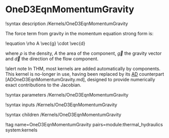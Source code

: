 # OneD3EqnMomentumGravity

!syntax description /Kernels/OneD3EqnMomentumGravity

The force term from gravity in the momentum equation strong form is:

!equation
\rho A \vec{g} \cdot \vec{d}

where $\rho$ is the density, $A$ the area of the component, $\vec{g}$ the gravity vector and $\vec{d}$ the
direction of the flow component.

!alert note
In THM, most kernels are added automatically by components. This kernel is no-longer in use, having
been replaced by its [AD](automatic_differentiation/index.md) counterpart [ADOneD3EqnMomentumGravity.md],
designed to provide numerically exact contributions to the Jacobian.

!syntax parameters /Kernels/OneD3EqnMomentumGravity

!syntax inputs /Kernels/OneD3EqnMomentumGravity

!syntax children /Kernels/OneD3EqnMomentumGravity

!tag name=OneD3EqnMomentumGravity pairs=module:thermal_hydraulics system:kernels
